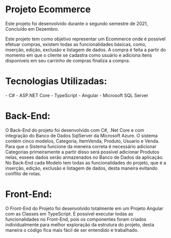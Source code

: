 # Projeto Ecommerce

Este projeto foi desenvolvido durante o segundo semestre de 2021, Concluído em Dezembro. 

Este projeto tem como objetivo representar um Ecommerce onde é possível efetuar compras, existem todas as funcionalidades básicas, como, inserção, edição, exclusão e listagem de dados.
A compra é feita a partir do momento em que o cliente se cadastra como usuário e adiciona itens disponíveis em seu carrinho de compras finaliza a compra.

<h1>Tecnologias Utilizadas:</h1>
- C#
- ASP.NET Core
- TypeScript
- Angular
- Microsoft SQL Server

<h1>Back-End:</h1> 
O Back-End do projeto foi desenvolvido com C#, .Net Core e com integração do Banco de Dados SqlServer da Microsoft Azure. O sistema contém cinco modelos, Categoria, ItemVenda, Produto, Usuario e Venda.
Para que o Sistema funcione da meneira correta é necessário adicionar Categorias primeiramente a partir disso será possível adicionar Produtos nelas, essees dados serão armazenados no Banco de Dados da aplicação. No Back-End cada Modelo tem todas as funcionalidades do projeto, que é a inserção, edição, exclusão e listagem de dados, desta maneira evitando conflito de rotas.

<h1>Front-End:</h1>
O Front-End do Projeto foi desenvolvido totalmente em um Projeto Angular com as Classes em TypeScript. É possível executar todas as funcionalidades no Front-End, pois os componentes foram criados individualmente para melhor exploração da estrutura do projeto, desta maneira o código fica mais fácil de ser entendido e trabalhado.


